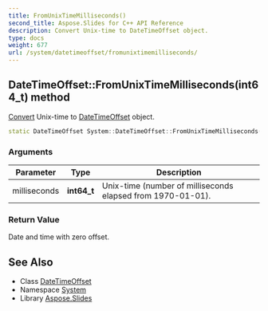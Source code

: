 ```yaml
---
title: FromUnixTimeMilliseconds()
second_title: Aspose.Slides for C++ API Reference
description: Convert Unix-time to DateTimeOffset object.
type: docs
weight: 677
url: /system/datetimeoffset/fromunixtimemilliseconds/
---
```

## DateTimeOffset::FromUnixTimeMilliseconds(int64_t) method


[Convert](../../convert/) Unix-time to [DateTimeOffset](../) object.

```cpp
static DateTimeOffset System::DateTimeOffset::FromUnixTimeMilliseconds(int64_t milliseconds)
```


### Arguments

| Parameter | Type | Description |
| --- | --- | --- |
| milliseconds | **int64_t** | Unix-time (number of milliseconds elapsed from 1970-01-01). |

### Return Value

Date and time with zero offset.

## See Also

* Class [DateTimeOffset](../)
* Namespace [System](../../)
* Library [Aspose.Slides](../../../)